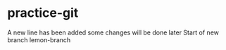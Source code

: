 # practice-git
A new line has been added
some changes will be done later
Start of new branch lemon-branch
